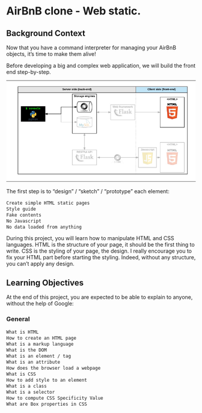 # AirBnB clone - Web static.

## Background Context

Now that you have a command interpreter for managing your AirBnB objects, it’s time to make them alive!

Before developing a big and complex web application, we will build the front end step-by-step.

![Software Architecture](https://github.com/EmediongFrancis/AirBnB_clone/blob/master/pictures/airbnb2.png)

The first step is to “design” / “sketch” / “prototype” each element:

    Create simple HTML static pages
    Style guide
    Fake contents
    No Javascript
    No data loaded from anything

During this project, you will learn how to manipulate HTML and CSS languages. HTML is the structure of your page, it should be the first thing to write. CSS is the styling of your page, the design. I really encourage you to fix your HTML part before starting the styling. Indeed, without any structure, you can’t apply any design.

## Learning Objectives

At the end of this project, you are expected to be able to explain to anyone, without the help of Google:

### General
    What is HTML
    How to create an HTML page
    What is a markup language
    What is the DOM
    What is an element / tag
    What is an attribute
    How does the browser load a webpage
    What is CSS
    How to add style to an element
    What is a class
    What is a selector
    How to compute CSS Specificity Value
    What are Box properties in CSS